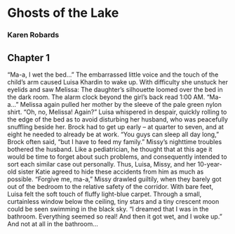 # Ghosts of the Lake
### Karen Robards


## Chapter 1
“Ma-a, I wet the bed…”
The embarrassed little voice and the touch of the child’s arm caused Luisa Khardin to wake up. With difficulty she unstuck her eyelids and saw Melissa: The daughter’s silhouette loomed over the bed in the dark room. The alarm clock beyond the girl’s back read 1:00 AM.
“Ma-a…” Melissa again pulled her mother by the sleeve of the pale green nylon shirt.
“Oh, no, Melissa! Again?” Luisa whispered in despair, quickly rolling to the edge of the bed as to avoid disturbing her husband, who was peacefully snuffling beside her. Brock had to get up early – at quarter to seven, and at eight he needed to already be at work. “You guys can sleep all day long,” Brock often said, “but I have to feed my family.”
Missy’s nighttime troubles bothered the husband. Like a pediatrician, he thought that at this age it would be time to forget about such problems, and consequently intended to sort each similar case out personally. Thus, Luisa, Missy, and her 10-year-old sister Katie agreed to hide these accidents from him as much as possible.
“Forgive me, ma-a,” Missy drawled guiltily, when they barely got out of the bedroom to the relative safety of the corridor. With bare feet, Luisa felt the soft touch of fluffy light-blue carpet. Through a small, curtainless window below the ceiling, tiny stars and a tiny crescent moon could be seen swimming in the black sky. “I dreamed that I was in the bathroom. Everything seemed so real! And then it got wet, and I woke up.” And not at all in the bathroom…
